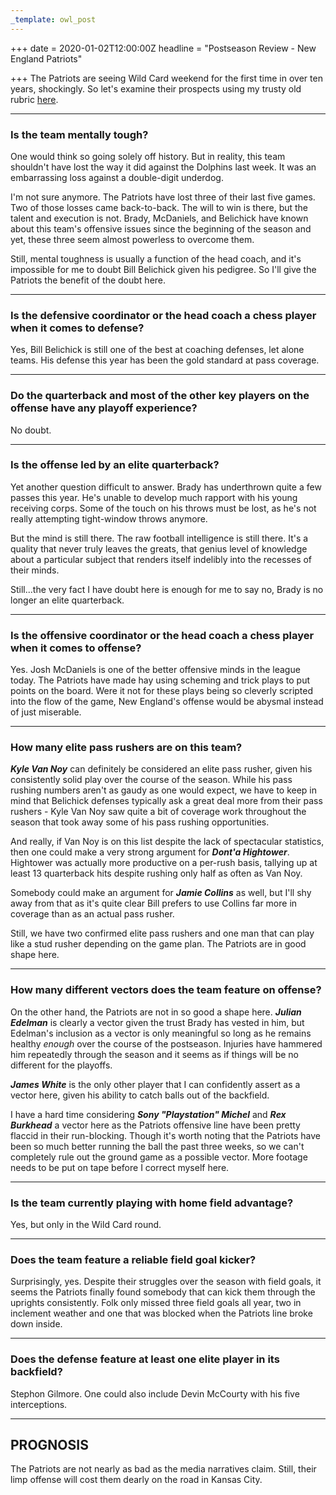 ```yaml
---
_template: owl_post
---
```


+++
date = 2020-01-02T12:00:00Z
headline = "Postseason Review - New England Patriots"

+++
The Patriots are seeing Wild Card weekend for the first time in over ten years, shockingly. So let's examine their prospects using my trusty old rubric [here](https://owlpicks.com/posts/postseason-review-team-assessment-rubric/ "Rubric").

***

### Is the team mentally tough?

One would think so going solely off history. But in reality, this team shouldn't have lost the way it did against the Dolphins last week. It was an embarrassing loss against a double-digit underdog.

I'm not sure anymore. The Patriots have lost three of their last five games. Two of those losses came back-to-back. The will to win is there, but the talent and execution is not. Brady, McDaniels, and Belichick have known about this team's offensive issues since the beginning of the season and yet, these three seem almost powerless to overcome them.

Still, mental toughness is usually a function of the head coach, and it's impossible for me to doubt Bill Belichick given his pedigree. So I'll give the Patriots the benefit of the doubt here.

***

### Is the defensive coordinator or the head coach a chess player when it comes to defense?

Yes, Bill Belichick is still one of the best at coaching defenses, let alone teams. His defense this year has been the gold standard at pass coverage.

***

### Do the quarterback and most of the other key players on the offense have any playoff experience?

No doubt.

***

### Is the offense led by an elite quarterback?

Yet another question difficult to answer. Brady has underthrown quite a few passes this year. He's unable to develop much rapport with his young receiving corps. Some of the touch on his throws must be lost, as he's not really attempting tight-window throws anymore.

But the mind is still there. The raw football intelligence is still there. It's a quality that never truly leaves the greats, that genius level of knowledge about a particular subject that renders itself indelibly into the recesses of their minds.

Still...the very fact I have doubt here is enough for me to say no, Brady is no longer an elite quarterback.

***

### Is the offensive coordinator or the head coach a chess player when it comes to offense?

Yes. Josh McDaniels is one of the better offensive minds in the league today. The Patriots have made hay using scheming and trick plays to put points on the board. Were it not for these plays being so cleverly scripted into the flow of the game, New England's offense would be abysmal instead of just miserable.

***

### How many elite pass rushers are on this team?

**_Kyle Van Noy_** can definitely be considered an elite pass rusher, given his consistently solid play over the course of the season. While his pass rushing numbers aren't as gaudy as one would expect, we have to keep in mind that Belichick defenses typically ask a great deal more from their pass rushers - Kyle Van Noy saw quite a bit of coverage work throughout the season that took away some of his pass rushing opportunities.

And really, if Van Noy is on this list despite the lack of spectacular statistics, then one could make a very strong argument for **_Dont'a Hightower_**.  Hightower was actually more productive on a per-rush basis, tallying up at least 13 quarterback hits despite rushing only half as often as Van Noy.

Somebody could make an argument for **_Jamie Collins_** as well, but I'll shy away from that as it's quite clear Bill prefers to use Collins far more in coverage than as an actual pass rusher.

Still, we have two confirmed elite pass rushers and one man that can play like a stud rusher depending on the game plan. The Patriots are in good shape here.

***

### How many different vectors does the team feature on offense?

On the other hand, the Patriots are not in so good a shape here. **_Julian Edelman_** is clearly a vector given the trust Brady has vested in him, but Edelman's inclusion as a vector is only meaningful so long as he remains healthy _enough_ over the course of the postseason. Injuries have hammered him repeatedly through the season and it seems as if things will be no different for the playoffs.

**_James White_** is the only other player that I can confidently assert as a vector here, given his ability to catch balls out of the backfield.

I have a hard time considering **_Sony "Playstation" Michel_** and **_Rex Burkhead_** a vector here as the Patriots offensive line have been pretty flaccid in their run-blocking. Though it's worth noting that the Patriots have been so much better running the ball the past three weeks, so we can't completely rule out the ground game as a possible vector. More footage needs to be put on tape before I correct myself here.

***

### Is the team currently playing with home field advantage?

Yes, but only in the Wild Card round.

***

### Does the team feature a reliable field goal kicker?

Surprisingly, yes. Despite their struggles over the season with field goals, it seems the Patriots finally found somebody that can kick them through the uprights consistently. Folk only missed three field goals all year, two in inclement weather and one that was blocked when the Patriots line broke down inside.

***

### Does the defense feature at least one elite player in its backfield?

Stephon Gilmore. One could also include Devin McCourty with his five interceptions.

***

## PROGNOSIS

The Patriots are not nearly as bad as the media narratives claim. Still, their limp offense will cost them dearly on the road in Kansas City.

